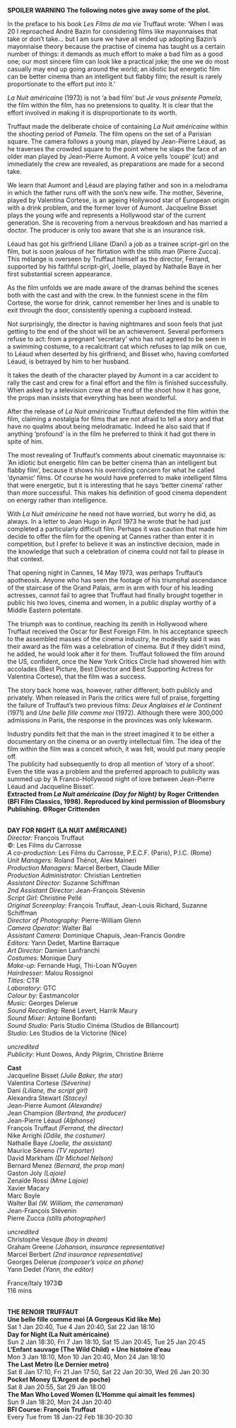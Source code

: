 

**SPOILER WARNING  The following notes give away some of the plot.**

In the preface to his book _Les Films de ma vie_ Truffaut wrote: ‘When I was 20 I reproached André Bazin for considering films like mayonnaises that take or don’t take… but I am sure we have all ended up adopting Bazin’s mayonnaise theory because the practise of cinema has taught us a certain number of things: it demands as much effort to make a bad film as a good one; our most sincere film can look like a practical joke; the one we do most casually may end up going around the world; an idiotic but energetic film can be better cinema than an intelligent but flabby film; the result is rarely proportionate to the effort put into it.’

_La Nuit américaine_ (1973) is not ‘a bad film’ but _Je vous présente Pamela_, the film within the film, has no pretensions to quality. It is clear that the effort involved in making it is disproportionate to its worth.

Truffaut made the deliberate choice of containing _La Nuit américaine_ within the shooting period of _Pamela_. The film opens on the set of a Parisian square.  The camera follows a young man, played by Jean-Pierre Léaud, as he traverses the crowded square to the point where he slaps the face of an older man played by Jean-Pierre Aumont. A voice yells ‘coupé’ (cut) and immediately the crew are revealed, as preparations are made for a second take.

We learn that Aumont and Léaud are playing father and son in a melodrama in which the father runs off with the son’s new wife. The mother, Séverine, played by Valentina Cortese, is an ageing Hollywood star of European origin with a drink problem, and the former lover of Aumont. Jacqueline Bisset plays the young wife and represents a Hollywood star of the current generation. She is recovering from a nervous breakdown and has married a doctor. The producer is only too aware that she is an insurance risk.

Léaud has got his girlfriend Liliane (Dani) a job as a trainee script-girl on the film, but is soon jealous of her flirtation with the stills man (Pierre Zucca). This mélange is overseen by Truffaut himself as the director, Ferrand, supported by his faithful script-girl, Joelle, played by Nathalie Baye in her first substantial screen appearance.

As the film unfolds we are made aware of the dramas behind the scenes both with the cast and with the crew. In the funniest scene in the film Cortese, the worse for drink, cannot remember her lines and is unable to exit through the door, consistently opening a cupboard instead.

Not surprisingly, the director is having nightmares and soon feels that just getting to the end of the shoot will be an achievement. Several performers refuse to act: from a pregnant ‘secretary’ who has not agreed to be seen in a swimming costume, to a recalcitrant cat which refuses to lap milk on cue, to Léaud when deserted by his girlfriend, and Bisset who, having comforted Léaud, is betrayed by him to her husband.

It takes the death of the character played by Aumont in a car accident to rally the cast and crew for a final effort and the film is finished successfully. When asked by a television crew at the end of the shoot how it has gone, the props man insists that everything has been wonderful.

After the release of _La Nuit américaine_ Truffaut defended the film within the film, claiming a nostalgia for films that are not afraid to tell a story and that have no qualms about being melodramatic. Indeed he also said that if anything ‘profound’ is in the film he preferred to think it had got there in spite of him.

The most revealing of Truffaut’s comments about cinematic mayonnaise is:  
‘An idiotic but energetic film can be better cinema than an intelligent but flabby film’, because it shows his overriding concern for what he called ‘dynamic’ films. Of course he would have preferred to make intelligent films that were energetic, but it is interesting that he says ‘better cinema’ rather than more successful. This makes his definition of good cinema dependent on energy rather than intelligence.

With _La Nuit américaine_ he need not have worried, but worry he did, as always. In a letter to Jean Hugo in April 1973 he wrote that he had just completed a particularly difficult film. Perhaps it was caution that made him decide to offer the film for the opening at Cannes rather than enter it in competition, but I prefer to believe it was an instinctive decision, made in the knowledge that such a celebration of cinema could not fail to please in that context.

That opening night in Cannes, 14 May 1973, was perhaps Truffaut’s apotheosis. Anyone who has seen the footage of his triumphal ascendance of the staircase of the Grand Palais, arm in arm with four of his leading actresses, cannot fail to agree that Truffaut had finally brought together in public his two loves, cinema and women, in a public display worthy of a Middle Eastern potentate.

The triumph was to continue, reaching its zenith in Hollywood where Truffaut received the Oscar for Best Foreign Film. In his acceptance speech to the assembled masses of the cinema industry, he modestly said it was their award as the film was a celebration of cinema. But if they didn’t mind, he added, he would look after it for them. Truffaut followed the film around the US, confident, once the New York Critics Circle had showered him with accolades (Best Picture, Best Director and Best Supporting Actress for Valentina Cortese), that the film was a success.

The story back home was, however, rather different; both publicly and privately. When released in Paris the critics were full of praise, forgetting the failure of Truffaut’s two previous films: _Deux Anglaises et le Continent_ (1971) and _Une belle fille comme moi_ (1972). Although there were 300,000 admissions in Paris, the response in the provinces was only lukewarm.

Industry pundits felt that the man in the street imagined it to be either a documentary on the cinema or an overtly intellectual film. The idea of the film within the film was a conceit which, it was felt, would put many people off.  
The publicity had subsequently to drop all mention of ‘story of a shoot’.  
Even the title was a problem and the preferred approach to publicity was summed up by ‘A Franco-Hollywood night of love between Jean-Pierre Léaud and Jacqueline Bisset’.  
**Extracted from _La Nuit américaine_ _(Day for Night)_ by Roger Crittenden (BFI Film Classics, 1998).  Reproduced by kind permission of Bloomsbury Publishing. ©Roger Crittenden**
<br><br>

**DAY FOR NIGHT (LA NUIT AMÉRICAINE)**<br>
_Director:_ François Truffaut<br>
©: Les Films du Carrosse<br>
_A co-production:_ Les Films du Carrosse,  P.E.C.F. (Paris), P.I.C. (Rome)<br>
_Unit Managers:_ Roland Thénot, Alex Maineri<br>
_Production Managers:_ Marcel Berbert,  Claude Miller<br>
_Production Administrator:_ Christian Lentretien<br>
_Assistant Director:_ Suzanne Schiffman<br>
_2nd Assistant Director:_ Jean-François Stévenin<br>
_Script Girl:_ Christine Pellé<br>
_Original Screenplay:_ François Truffaut, Jean-Louis Richard, Suzanne Schiffman<br>
_Director of Photography:_ Pierre-William Glenn<br>
_Camera Operator:_ Walter Bal<br>
_Assistant Camera:_ Dominique Chapuis, Jean-Francis Gondre<br>
_Editors:_ Yann Dedet, Martine Barraque<br>
_Art Director:_ Damien Lanfranchi<br>
_Costumes:_ Monique Dury<br>
_Make-up:_ Fernande Hugi, Thi-Loan N’Guyen<br>
_Hairdresser:_ Malou Rossignol<br>
_Titles:_ CTR<br>
_Laboratory:_ GTC<br>
_Colour by:_ Eastmancolor<br>
_Music:_ Georges Delerue<br>
_Sound Recording:_ René Levert, Harrik Maury<br>
_Sound Mixer:_ Antoine Bonfanti<br>
_Sound Studio:_  Paris Studio Cinéma (Studios de Billancourt)<br>
_Studio:_ Les Studios de la Victorine (Nice)<br>

_uncredited_<br>
_Publicity:_ Hunt Downs, Andy Pilgrim,  Christine Brièrre<br>

**Cast**<br>
Jacqueline Bisset _(Julie Baker, the star)_<br>
Valentina Cortese _(Séverine)_<br>
Dani _(Liliane, the script girl)_<br>
Alexandra Stewart _(Stacey)_<br>
Jean-Pierre Aumont _(Alexandre)_<br>
Jean Champion _(Bertrand, the producer)_<br>
Jean-Pierre Léaud _(Alphonse)_<br>
François Truffaut _(Ferrand, the director)_<br>
Nike Arrighi _(Odile, the costumer)_<br>
Nathalie Baye _(Joelle, the assistant)_<br>
Maurice Séveno _(TV reporter)_<br>
David Markham _(Dr Michael Nelson)_<br>
Bernard Menez _(Bernard, the prop man)_<br>
Gaston Joly _(Lajoie)_<br>
Zenaïde Rossi _(Mme Lajoie)_<br>
Xavier Macary<br>
Marc Boyle<br>
Walter Bal _(W. William, the cameraman)_<br>
Jean-François Stévenin<br>
Pierre Zucca _(stills photographer)_<br>

_uncredited_<br>
Christophe Vesque _(boy in dream)_<br>
Graham Greene  _(Johanson, insurance representative)_<br>
Marcel Berbert _(2nd insurance representative)_<br>
Georges Delerue _(composer’s voice on phone)_<br>
Yann Dedet _(Yann, the editor)_<br>

France/Italy 1973©<br>
116 mins
<br><br>

**THE RENOIR TRUFFAUT**<br>
**Une belle fille comme moi  (A Gorgeous Kid like Me)**<br>
Sat 1 Jan 20:40, Tue 4 Jan 20:40, Sat 22 Jan 18:10<br>
**Day for Night (La Nuit américaine)**<br>
Sun 2 Jan 18:30, Fri 7 Jan 18:10, Sat 15 Jan 20:45, Tue 25 Jan 20:45<br>
**L’Enfant sauvage (The Wild Child)  + Une histoire d’eau**<br>
Mon 3 Jan 18:10, Mon 10 Jan 20:40,  Mon 24 Jan 18:10<br>
**The Last Metro (Le Dernier metro)**<br>
Sat 8 Jan 17:10, Fri 21 Jan 17:50, Sat 22 Jan 20:30, Wed 26 Jan 20:30<br>
**Pocket Money (L’Argent de poche)**<br>
Sat 8 Jan 20:55, Sat 29 Jan 18:00<br>
**The Man Who Loved Women  (L’Homme qui aimait les femmes)**<br>
Sun 9 Jan 18:20, Mon 24 Jan 20:40<br>
**BFI Course: François Truffaut**<br>
Every Tue from 18 Jan-22 Feb 18:30-20:30<br>
<br>
<!--stackedit_data:
eyJoaXN0b3J5IjpbMTAxMjI3MzgxMF19
-->